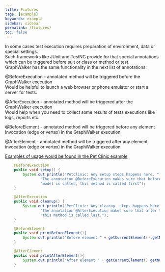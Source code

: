 ```yaml
---
title: Fixtures
tags: [example]
keywords: example
sidebar: sidebar
permalink: /fixtures/
toc: false
---
```


In some cases test execution requires preparation of environment, data or special settings.  
Such frameworks like JUnit and TestNG provide for that special annotations which can be triggered before suit or class or method or test.  
GraphWalker has the same functionality in the next list of annotations:  

@BeforeExecution - annotated method will be triggered before the GraphWalker execution  
Would be helpful to launch a web browser or phone emulator or start a server for tests.  
  
@AfterExecution - annotated method will be triggered after the GraphWalker execution  
Would help when you need to collect some results of tests executions like logs, reports etc.  

@BeforeElement - annotated method will be triggered before any element invocation (edge or vertex) in the GraphWalker execution  

@AfterElement - annotated method will be triggered after any element invocation (edge or vertex) in the GraphWalker execution  

[Examples of usage would be found in the Pet Clinic example](https://github.com/GraphWalker/graphwalker-example/blob/master/java-petclinic/src/main/java/com/company/modelimplementations/PetClinic.java#L55-L77)  

```java
    @BeforeExecution
    public void setup() {
        System.out.println("PetClinic: Any setup steps happens here. " +
                "The annotation @BeforeExecution makes sure that before any elements in the " +
                "model is called, this method is called first");
    }

    @AfterExecution
    public void cleanup() {
        System.out.println("PetClinic: Any cleanup  steps happens here. " +
                "The annotation @AfterExecution makes sure that after the test is done, " +
                "this method is called last.");
    }

    @BeforeElement
    public void printBeforeElement(){
        System.out.println("Before element " + getCurrentElement().getName());
    }

    @AfterElement
    public void printAfterElement(){
        System.out.println("After element " + getCurrentElement().getName());
    }
```